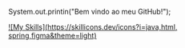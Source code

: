 System.out.printin("Bem vindo ao meu GitHub!"); 

[![My Skills](https://skillicons.dev/icons?i=java,html, spring,figma&theme=light)](https://skillicons.dev)


